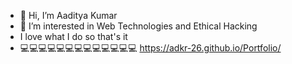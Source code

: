 - 👋 Hi, I’m Aaditya Kumar
- 👀 I’m interested in Web Technologies and Ethical Hacking
- I love what I do so that's it
- 💻💻💻💻💻💻💻💻💻💻💻💻💻
https://adkr-26.github.io/Portfolio/
